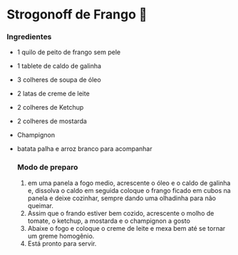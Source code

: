 # Strogonoff de Frango :chicken:

### Ingredientes

- 1 quilo de peito de frango sem pele

- 1 tablete de caldo de galinha

- 3 colheres de soupa de óleo

- 2 latas de creme de leite

- 2 colheres de Ketchup

- 2 colheres de mostarda

- Champignon

- batata palha e arroz branco para acompanhar

  ### Modo de preparo

  1. em uma panela a fogo medio, acrescente o óleo e o caldo  de galinha e, dissolva o caldo em seguida coloque o frango ficado  em cubos na panela e deixe cozinhar, sempre dando uma olhadinha para não queimar.
  2. Assim que o frando estiver bem cozido, acrescente o molho de tomate, o ketchup, a mostarda e o champignon a gosto
  3. Abaixe o fogo e coloque o creme de leite e mexa bem até se tornar um greme homogênio.
  4. Está pronto para servir.

  

  

  









